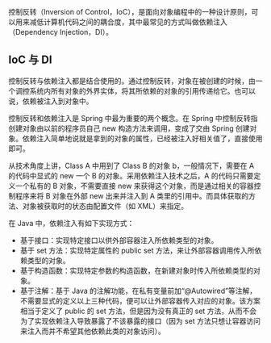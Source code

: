 控制反转（Inversion of Control，IoC），是面向对象编程中的一种设计原则，可以用来减低计算机代码之间的耦合度，其中最常见的方式叫做依赖注入（Dependency Injection，DI）。

## IoC 与 DI

控制反转与依赖注入都是结合使用的。通过控制反转，对象在被创建的时候，由一个调控系统内所有对象的外界实体，将其所依赖的对象的引用传递给它。也可以说，依赖被注入到对象中。

控制反转和依赖注入是 Spring 中最为重要的两个概念。在 Spring 中控制反转指创建对象由以前的程序员自己 new 构造方法来调用，变成了交由 Spring 创建对象。依赖注入简单地说就是拿到的对象的属性，已经被注入好相关值了，直接使用即可。

从技术角度上讲，Class A 中用到了 Class B 的对象 b，一般情况下，需要在 A 的代码中显式的 new 一个 B 的对象。采用依赖注入技术之后，A 的代码只需要定义一个私有的 B 对象，不需要直接 new 来获得这个对象，而是通过相关的容器控制程序来将 B 对象在外部 new 出来并注入到 A 类里的引用中。而具体获取的方法、对象被获取时的状态由配置文件（如 XML）来指定。

在 Java 中，依赖注入有如下实现方式：

- 基于接口：实现特定接口以供外部容器注入所依赖类型的对象。
- 基于 set 方法：实现特定属性的 public set 方法，来让外部容器调用传入所依赖类型的对象。
- 基于构造函数：实现特定参数的构造函数，在新建对象时传入所依赖类型的对象。
- 基于注解：基于 Java 的注解功能，在私有变量前加“@Autowired”等注解，不需要显式的定义以上三种代码，便可以让外部容器传入对应的对象。该方案相当于定义了 public 的 set 方法，但是因为没有真正的 set 方法，从而不会为了实现依赖注入导致暴露了不该暴露的接口（因为 set 方法只想让容器访问来注入而并不希望其他依赖此类的对象访问）。
